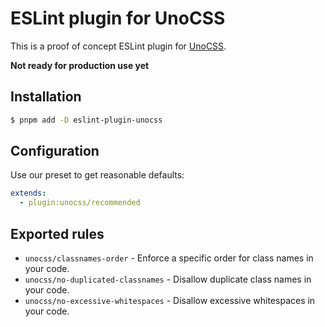 # ESLint plugin for UnoCSS

This is a proof of concept ESLint plugin for [UnoCSS](https://github.com/unocss/unocss).

**Not ready for production use yet**

## Installation

```bash
$ pnpm add -D eslint-plugin-unocss
```

## Configuration

Use our preset to get reasonable defaults:

```yaml
extends:
  - plugin:unocss/recommended
```

## Exported rules

- `unocss/classnames-order` - Enforce a specific order for class names in your code.
- `unocss/no-duplicated-classnames` - Disallow duplicate class names in your code.
- `unocss/no-excessive-whitespaces` - Disallow excessive whitespaces in your code.
